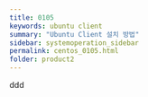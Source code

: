 ```yaml
---
title: 0105
keywords: ubuntu client
summary: "Ubuntu Client 설치 방법"
sidebar: systemoperation_sidebar
permalink: centos_0105.html
folder: product2
---
```



ddd
